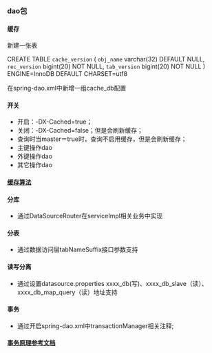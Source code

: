 ### dao包

#### 缓存

新建一张表 

CREATE TABLE `cache_version` (
  `obj_name` varchar(32) DEFAULT NULL,
  `rec_version` bigint(20) NOT NULL,
  `tab_version` bigint(20) NOT NULL
) ENGINE=InnoDB DEFAULT CHARSET=utf8


在spring-dao.xml中新增一组cache_db配置

#### 开关
+ 开启：-DX-Cached=true；
+ 关闭：-DX-Cached=false；但是会刷新缓存；
+ 查询时当master＝true时，查询不启用缓存，但是会刷新缓存；
+ 主键操作dao
+ 外键操作dao
+ 其它操作dao

#### [缓存算法](DAO2.0.md)

#### 分库
+ 通过DataSourceRouter在serviceImpl相关业务中实现

#### 分表
+ 通过数据访问层tabNameSuffix接口参数支持

#### 读写分离
+ 通过设置datasource.properties xxxx_db(写)、xxxx_db_slave（读）、xxxx_db_map_query（读）地址支持

#### 事务
+ 通过开启spring-dao.xml中transactionManager相关注释;

#### [事务原理参考文档](JTA.MD)
